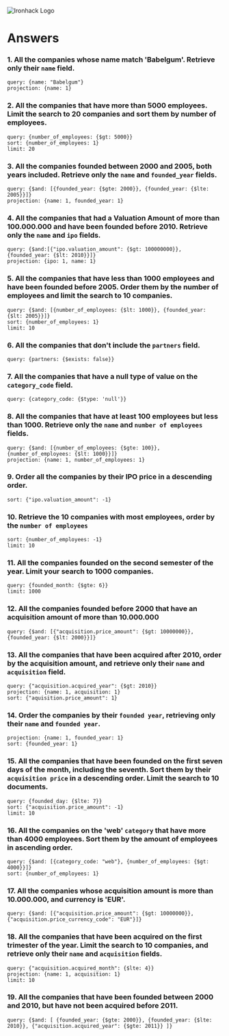 ![Ironhack Logo](https://i.imgur.com/1QgrNNw.png)

# Answers

### 1. All the companies whose name match 'Babelgum'. Retrieve only their `name` field.
    query: {name: "Babelgum"}
    projection: {name: 1}

### 2. All the companies that have more than 5000 employees. Limit the search to 20 companies and sort them by **number of employees**.
    query: {number_of_employees: {$gt: 5000}}
    sort: {number_of_employees: 1}
    limit: 20

### 3. All the companies founded between 2000 and 2005, both years included. Retrieve only the `name` and `founded_year` fields.
    query: {$and: [{founded_year: {$gte: 2000}}, {founded_year: {$lte: 2005}}]}
    projection: {name: 1, founded_year: 1}

### 4. All the companies that had a Valuation Amount of more than 100.000.000 and have been founded before 2010. Retrieve only the `name` and `ipo` fields.
    query: {$and:[{"ipo.valuation_amount": {$gt: 100000000}},{founded_year: {$lt: 2010}}]}
    projection: {ipo: 1, name: 1}

### 5. All the companies that have less than 1000 employees and have been founded before 2005. Order them by the number of employees and limit the search to 10 companies.
    query: {$and: [{number_of_employees: {$lt: 1000}}, {founded_year: {$lt: 2005}}]}         
    sort: {number_of_employees: 1}
    limit: 10

### 6. All the companies that don't include the `partners` field.
    query: {partners: {$exists: false}}

### 7. All the companies that have a null type of value on the `category_code` field.
    query: {category_code: {$type: 'null'}}

### 8. All the companies that have at least 100 employees but less than 1000. Retrieve only the `name` and `number of employees` fields.
    query: {$and: [{number_of_employees: {$gte: 100}},{number_of_employees: {$lt: 1000}}]}
    projection: {name: 1, number_of_employees: 1}

### 9. Order all the companies by their IPO price in a descending order.
    sort: {"ipo.valuation_amount": -1}

### 10. Retrieve the 10 companies with most employees, order by the `number of employees`
    sort: {number_of_employees: -1}
    limit: 10

### 11. All the companies founded on the second semester of the year. Limit your search to 1000 companies.
    query: {founded_month: {$gte: 6}}
    limit: 1000


### 12. All the companies founded before 2000 that have an acquisition amount of more than 10.000.000
    query: {$and: [{"acquisition.price_amount": {$gt: 10000000}}, {founded_year: {$lt: 2000}}]}

### 13. All the companies that have been acquired after 2010, order by the acquisition amount, and retrieve only their `name` and `acquisition` field.
    query: {"acquisition.acquired_year": {$gt: 2010}}
    projection: {name: 1, acquisition: 1}
    sort: {"aquisition.price_amount": 1}

### 14. Order the companies by their `founded year`, retrieving only their `name` and `founded year`.
    projection: {name: 1, founded_year: 1}
    sort: {founded_year: 1}

### 15. All the companies that have been founded on the first seven days of the month, including the seventh. Sort them by their `acquisition price` in a descending order. Limit the search to 10 documents.
    query: {founded_day: {$lte: 7}}
    sort: {"acquisition.price_amount": -1}
    limit: 10

### 16. All the companies on the 'web' `category` that have more than 4000 employees. Sort them by the amount of employees in ascending order.
    query: {$and: [{category_code: "web"}, {number_of_employees: {$gt: 4000}}]}
    sort: {number_of_employees: 1}

### 17. All the companies whose acquisition amount is more than 10.000.000, and currency is 'EUR'.
    query: {$and: [{"acquisition.price_amount": {$gt: 10000000}}, {"acquisition.price_currency_code": "EUR"}]}

### 18. All the companies that have been acquired on the first trimester of the year. Limit the search to 10 companies, and retrieve only their `name` and `acquisition` fields.
    query: {"acquisition.acquired_month": {$lte: 4}}
    projection: {name: 1, acquisition: 1}
    limit: 10


### 19. All the companies that have been founded between 2000 and 2010, but have not been acquired before 2011.
    query: {$and: [ {founded_year: {$gte: 2000}}, {founded_year: {$lte: 2010}}, {"acquisition.acquired_year": {$gte: 2011}} ]}